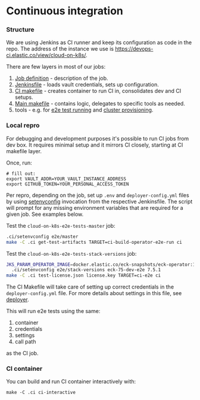 # Continuous integration

### Structure

We are using Jenkins as CI runner and keep its configuration as code in the repo. The address of the instance we use is https://devops-ci.elastic.co/view/cloud-on-k8s/.

There are few layers in most of our jobs:
 
1. [Job definition](jobs) - description of the job.
2. [Jenkinsfile](pipelines) - loads vault credentials, sets up configuration. 
3. [CI makefile](Makefile) - creates container to run CI in, consolidates dev and CI setups.
4. [Main makefile](../Makefile) - contains logic, delegates to specific tools as needed.
5. tools - e.g. for [e2e test running](../test/e2e) and [cluster provisioning](../hack/deployer).

### Local repro

For debugging and development purposes it's possible to run CI jobs from dev box. It requires minimal setup and it mirrors CI closely, starting at CI makefile layer.

Once, run:
```
# fill out:
export VAULT_ADDR=YOUR_VAULT_INSTANCE_ADDRESS
export GITHUB_TOKEN=YOUR_PERSONAL_ACCESS_TOKEN
``` 

Per repro, depending on the job, set up `.env` and `deployer-config.yml` files by using [setenvconfig](setenvconfig) invocation from the respective Jenkinsfile. The script will prompt for any missing environment variables that are required for a given job. See examples below. 

Test the `cloud-on-k8s-e2e-tests-master` job:
```sh
.ci/setenvconfig e2e/master
make -C .ci get-test-artifacts TARGET=ci-build-operator-e2e-run ci
```

Test the `cloud-on-k8s-e2e-tests-stack-versions` job:
```sh
JKS_PARAM_OPERATOR_IMAGE=docker.elastic.co/eck-snapshots/eck-operator:1.0.1-SNAPSHOT-2020-02-05-7892889 \
  .ci/setenvconfig e2e/stack-versions eck-75-dev-e2e 7.5.1
make -C .ci test-license.json license.key TARGET=ci-e2e ci
```

The CI Makefile will take care of setting up correct credentials in the `deployer-config.yml` file. For more details about settings in this file, see [deployer](/hack/deployer/README.md#advanced-usage).

This will run e2e tests using the same:
1. container
1. credentials
1. settings
1. call path

as the CI job.

### CI container

You can build and run CI container interactively with:

```
make -C .ci ci-interactive
```
